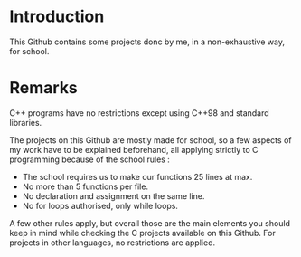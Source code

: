 # Introduction

This Github contains some projects donc by me, in a non-exhaustive way, for school. 

# Remarks

C++ programs have no restrictions except using C++98 and standard libraries.


The projects on this Github are mostly made for school, so a few aspects of my work have to be explained beforehand, all applying strictly to C programming because of the school rules : 
- The school requires us to make our functions 25 lines at max.
- No more than 5 functions per file.
- No declaration and assignment on the same line.
- No for loops authorised, only while loops.

A few other rules apply, but overall those are the main elements you should keep in mind while checking the C projects available on this Github. For projects in other languages, no restrictions are applied.
